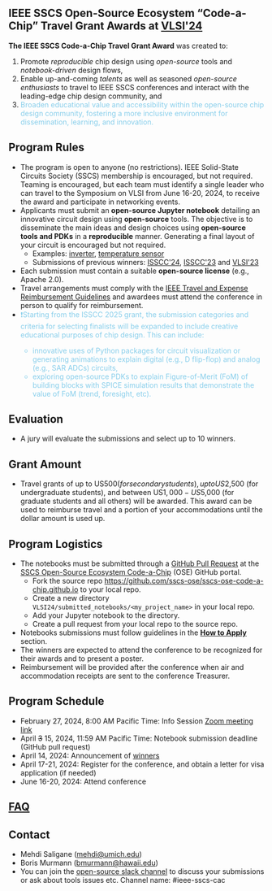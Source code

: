## IEEE SSCS Open-Source Ecosystem “Code-a-Chip” Travel Grant Awards at [VLSI'24](https://www.vlsisymposium.org)


**The IEEE SSCS Code-a-Chip Travel Grant Award** was created to:
 1. Promote *reproducible* chip design using *open-source* tools and *notebook-driven* design flows,
 2. Enable up-and-coming *talents* as well as seasoned *open-source enthusiasts* to travel to IEEE SSCS conferences and interact with the leading-edge chip design community, and
 3. <span style='color: skyblue;'>Broaden educational value and accessibility within the open-source chip design community, fostering a more inclusive environment for dissemination, learning, and innovation.</span>

## Program Rules
- The program is open to anyone (no restrictions). IEEE Solid-State Circuits Society (SSCS) membership is encouraged, but not required. Teaming is encouraged, but each team must identify a single leader who can travel to the Symposium on VLSI from June 16-20, 2024, to receive the award and participate in networking events.  
- Applicants must submit an **open-source Jupyter notebook** detailing an innovative circuit design using **open-source** tools. The objective is to disseminate the main ideas and design choices using **open-source tools and PDKs** in a **reproducible** manner. Generating a final layout of your circuit is encouraged but not required.
    - Examples: [inverter](https://developers.google.com/silicon/guides/digital-inverter-openlane), [temperature sensor](https://github.com/idea-fasoc/OpenFASOC/blob/main/docs/source/notebooks/temp-sense-gen/temp_sense_genCollab.ipynb)
    - Submissions of previous winners: [ISSCC'24](ISSCC24/README.md), [ISSCC'23](ISSCC23/README.md) and [VLSI'23](VLSI23/README.md)
- Each submission must contain a suitable **open-source license** (e.g., Apache 2.0).
- Travel arrangements must comply with the [IEEE Travel and Expense Reimbursement Guidelines](https://www.ieee.org/content/dam/ieee-org/ieee/web/org/travel-expense-reimbursement-guidelines.pdf) and awardees must attend the conference in person to qualify for reimbursement.
- <span style='color: skyblue;'>❗️Starting from the ISSCC 2025 grant, the submission categories and criteria for selecting finalists will be expanded to include creative educational purposes of chip design. This can include:
  - innovative uses of Python packages for circuit visualization or generating animations to explain digital (e.g., D flip-flop) and analog (e.g., SAR ADCs) circuits,
  - exploring open-source PDKs to explain Figure-of-Merit (FoM) of building blocks with SPICE simulation results that demonstrate the value of FoM (trend, foresight, etc).</span>

## Evaluation
- A jury will evaluate the submissions and select up to 10 winners.

## Grant Amount
- Travel grants of up to US$500 (for secondary students), up to US$2,500 (for undergraduate students), and between US$1,000-US$5,000 (for graduate students and all others) will be awarded. This award can be used to reimburse travel and a portion of your accommodations until the dollar amount is used up.

## Program Logistics
- The notebooks must be submitted through a [GitHub Pull Request](https://docs.github.com/en/pull-requests/collaborating-with-pull-requests/proposing-changes-to-your-work-with-pull-requests/about-pull-requests) at the [SSCS Open-Source Ecosystem Code-a-Chip](https://github.com/sscs-ose/sscs-ose-code-a-chip.github.io) (OSE) GitHub portal.
    - Fork the source repo https://github.com/sscs-ose/sscs-ose-code-a-chip.github.io to your local repo.
    - Create a new directory `VLSI24/submitted_notebooks/<my_project_name>` in your local repo.
    - Add your Jupyter notebook to the directory.
    - Create a pull request from your local repo to the source repo.
- Notebooks submissions must follow guidelines in the **[How to Apply](howtoapply.md)** section.
- The winners are expected to attend the conference to be recognized for their awards and to present a poster.
- Reimbursement will be provided after the conference when air and accommodation receipts are sent to the conference Treasurer.


## Program Schedule
- February 27, 2024, 8:00 AM Pacific Time: Info Session [Zoom meeting link](https://us06web.zoom.us/j/84811963095?pwd=11Cqzcb4T5bPoQeLhHQxqtQ46cFz6k.1 )
- April ~~3~~ 15, 2024, 11:59 AM Pacific Time: Notebook submission deadline (GitHub pull request)
- April 14, 2024: Announcement of [winners](VLSI24/README.md)
- April 17-21, 2024: Register for the conference, and obtain a letter for visa application (if needed)
- June 16-20, 2024: Attend conference

## [FAQ](FAQ.md)

## Contact
- Mehdi Saligane (mehdi@umich.edu)
- Boris Murmann (bmurmann@hawaii.edu)
- You can join the [open-source slack channel](https://join.slack.com/t/open-source-silicon/shared_invite/zt-2ca94ggrm-sutw7tGOdewscWMXcmnQfw) to discuss your submissions or ask about tools issues etc. Channel name: #ieee-sscs-cac
